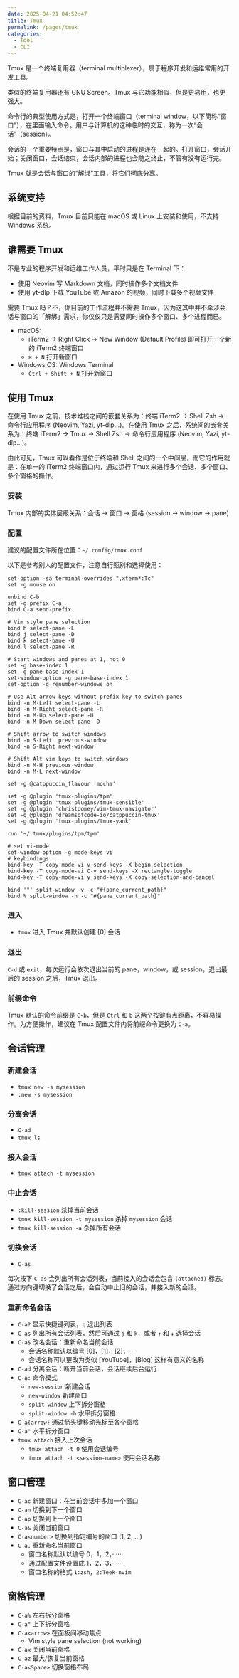 ```yaml
---
date: 2025-04-21 04:52:47
title: Tmux
permalink: /pages/tmux
categories:
  - Tool
  - CLI
---
```


Tmux 是一个终端复用器（terminal multiplexer），属于程序开发和运维常用的开发工具。

类似的终端复用器还有 GNU Screen。Tmux 与它功能相似，但是更易用，也更强大。

<!-- more -->

命令行的典型使用方式是，打开一个终端窗口（terminal window，以下简称“窗口”），在里面输入命令。用户与计算机的这种临时的交互，称为一次“会话”（session）。

会话的一个重要特点是，窗口与其中启动的进程是连在一起的。打开窗口，会话开始；关闭窗口，会话结束，会话内部的进程也会随之终止，不管有没有运行完。

Tmux 就是会话与窗口的“解绑”工具，将它们彻底分离。

## 系统支持

根据目前的资料，Tmux 目前只能在 macOS 或 Linux 上安装和使用，不支持 Windows 系统。

## 谁需要 Tmux

不是专业的程序开发和运维工作人员，平时只是在 Terminal 下：

- 使用 Neovim 写 Markdown 文档，同时操作多个文档文件
- 使用 yt-dlp 下载 YouTube 或 Amazon 的视频，同时下载多个视频文件

需要 Tmux 吗？不，你目前的工作流程并不需要 Tmux，因为这其中并不牵涉会话与窗口的「解绑」需求，你仅仅只是需要同时操作多个窗口、多个进程而已。

- macOS:
  - iTerm2 → Right Click → New Window (Default Profile) 即可打开一个新的 iTerm2 终端窗口
  - `⌘ + N` 打开新窗口
- Windows OS: Windows Terminal
  - `Ctrl + Shift + N` 打开新窗口

## 使用 Tmux

在使用 Tmux 之前，技术堆栈之间的嵌套关系为：终端 iTerm2 → Shell Zsh → 命令行应用程序 (Neovim, Yazi, yt-dlp...)。在使用 Tmux 之后，系统间的嵌套关系为：终端 iTerm2 → Tmux → Shell Zsh → 命令行应用程序 (Neovim, Yazi, yt-dlp...)。

由此可见，Tmux 可以看作是位于终端和 Shell 之间的一个中间层，而它的作用就是：在单一的 iTerm2 终端窗口内，通过运行 Tmux 来进行多个会话、多个窗口、多个窗格的操作。

### 安装

Tmux 内部的实体层级关系：会话 → 窗口 → 窗格 (session → window → pane)

### 配置

建议的配置文件所在位置：`~/.config/tmux.conf`

以下是参考别人的配置文件，注意自行甄别和选择使用：

```
set-option -sa terminal-overrides ",xterm*:Tc"
set -g mouse on

unbind C-b
set -g prefix C-a
bind C-a send-prefix

# Vim style pane selection
bind h select-pane -L
bind j select-pane -D
bind k select-pane -U
bind l select-pane -R

# Start windows and panes at 1, not 0
set -g base-index 1
set -g pane-base-index 1
set-window-option -g pane-base-index 1
set-option -g renumber-windows on

# Use Alt-arrow keys without prefix key to switch panes
bind -n M-Left select-pane -L
bind -n M-Right select-pane -R
bind -n M-Up select-pane -U
bind -n M-Down select-pane -D

# Shift arrow to switch windows
bind -n S-Left  previous-window
bind -n S-Right next-window

# Shift Alt vim keys to switch windows
bind -n M-H previous-window
bind -n M-L next-window

set -g @catppuccin_flavour 'mocha'

set -g @plugin 'tmux-plugins/tpm'
set -g @plugin 'tmux-plugins/tmux-sensible'
set -g @plugin 'christoomey/vim-tmux-navigator'
set -g @plugin 'dreamsofcode-io/catppuccin-tmux'
set -g @plugin 'tmux-plugins/tmux-yank'

run '~/.tmux/plugins/tpm/tpm'

# set vi-mode
set-window-option -g mode-keys vi
# keybindings
bind-key -T copy-mode-vi v send-keys -X begin-selection
bind-key -T copy-mode-vi C-v send-keys -X rectangle-toggle
bind-key -T copy-mode-vi y send-keys -X copy-selection-and-cancel

bind '"' split-window -v -c "#{pane_current_path}"
bind % split-window -h -c "#{pane_current_path}"
```

### 进入

- `tmux` 进入 Tmux 并默认创建 [0] 会话

### 退出

`C-d` 或 `exit`，每次运行会依次退出当前的 pane，window，或 session，退出最后的 session 之后，Tmux 退出。

### 前缀命令

Tmux 默认的命令前缀是 `C-b`，但是 `Ctrl` 和 `b` 这两个按键有点距离，不容易操作。为方便操作，建议在 Tmux 配置文件内将前缀命令更换为 `C-a`。

## 会话管理

### 新建会话

- `tmux new -s mysession`
- `:new -s mysession`

### 分离会话

- `C-ad`
- `tmux ls`

### 接入会话

- `tmux attach -t mysession`

### 中止会话

- `:kill-session` 杀掉当前会话
- `tmux kill-session -t mysession` 杀掉 `mysession` 会话
- `tmux kill-session -a` 杀掉所有会话

### 切换会话

- `C-as`

每次按下 `C-as` 会列出所有会话列表，当前接入的会话会包含 `(attached)` 标志。通过方向键切换了会话之后，会自动中止旧的会话，并接入新的会话。

### 重新命名会话

- `C-a?` 显示快捷键列表，`q` 退出列表
- `C-as` 列出所有会话列表，然后可通过 `j` 和 `k`，或者 `↑` 和 `↓` 选择会话
- `C-a$` 改名会话：重新命名当前会话
  - 会话名称默认以编号 [0]，[1]，[2]，······
  - 会话名称可以更改为类似 [YouTube]，[Blog] 这样有意义的名称
- `C-ad` 分离会话：断开当前会话，会话继续后台运行
- `C-a:` 命令模式
  - `new-session` 新建会话
  - `new-window` 新建窗口
  - `split-window` 上下拆分窗格
  - `split-window -h` 水平拆分窗格
- `C-a{arrow}` 通过箭头键移动光标至各个窗格
- `C-a"` 水平拆分窗口
- `tmux attach` 接入上次会话
  - `tmux attach -t 0` 使用会话编号
  - `tmux attach -t <session-name>` 使用会话名称

## 窗口管理

- `C-ac` 新建窗口：在当前会话中多加一个窗口
- `C-an` 切换到下一个窗口
- `C-ap` 切换到上一个窗口
- `C-a&` 关闭当前窗口
- `C-a<number>` 切换到指定编号的窗口 (1, 2, ...)
- `C-a,` 重新命名当前窗口
  - 窗口名称默认以编号 0，1，2，······
  - 通过配置文件设置成 1，2，3，······
  - 窗口名称的格式 `1:zsh`，`2:Teek-nvim`

## 窗格管理

- `C-a%` 左右拆分窗格
- `C-a"` 上下拆分窗格
- `C-a<arrow>` 在面板间移动焦点
  - Vim style pane selection (not working)
- `C-ax` 关闭当前窗格
- `C-az` 最大/恢复当前窗格
- `C-a<Space>` 切换窗格布局
